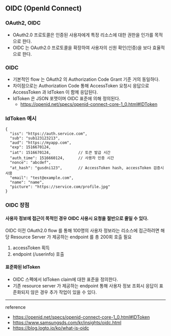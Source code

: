 ## OIDC (OpenId Connect)

### OAuth2, OIDC
- OAuth2.0 프로토콜은 인증된 사용자에게 특정 리소스에 대한 권한을 인가를 목적으로 한다.
- OIDC 는 OAuth2.0 프로토콜을 확장하여 사용자의 신원 확인(인증)을 보다 효율적으로 한다.

### OIDC
- 기본적인 flow 는 OAuth2 의 Authorization Code Grant 기준 거의 동일하다.
- 차이점으로는 Authorization Code 통해 AccessToken 요청시 응답으로 AccessToken 과 IdToken 이 함께 응답된다.
- IdToken 은 JSON 포맷이며 OIDC 표준에 의해 정의된다.
  - https://openid.net/specs/openid-connect-core-1_0.html#IDToken


### IdToken 예시
```
{
  "iss": "https://auth.service.com",
  "sub": "sub123123213",
  "aud": "https://myapp.com",
  "exp": 1516670124,
  "iat": 1516670124,            // 토큰 발급 시간
  "auth_time": 1516660124,      // 사용자 인증 시간
  "nonce": "abcdef",            
  "at_hash": "gusdni123",       // AccessToken hash, accessToken 검증시 사용
  "email": "test@example.com",
  "name": "name",         
  "picture": "https://service.com/profile.jpg"
}
```

### OIDC 장점

#### 사용자 정보에 접근이 목적인 경우 OIDC 사용시 요청을 절반으로 줄일 수 있다. 

OIDC 이전 OAuth2.0 flow 를 통해 100명의 사용자 정보라는 리소스에 접근하려면 해당 Resource Server 가 제공하는 endpoint 를 총 200회 호출 필요 
1. accessToken 획득
2. endpoint (/userinfo) 호출


#### 표준화된 IdToken 
- OIDC 스펙에서 IdToken claim에 대한 표준을 정의한다.
- 기존 resource server 가 제공하는 endpoint 통해 사용자 정보 조회시 응답이 표준화되지 않은 경우 추가 작업이 있을 수 있다.


---

reference
- https://openid.net/specs/openid-connect-core-1_0.html#IDToken
- https://www.samsungsds.com/kr/insights/oidc.html
- https://blog.logto.io/ko/what-is-oidc